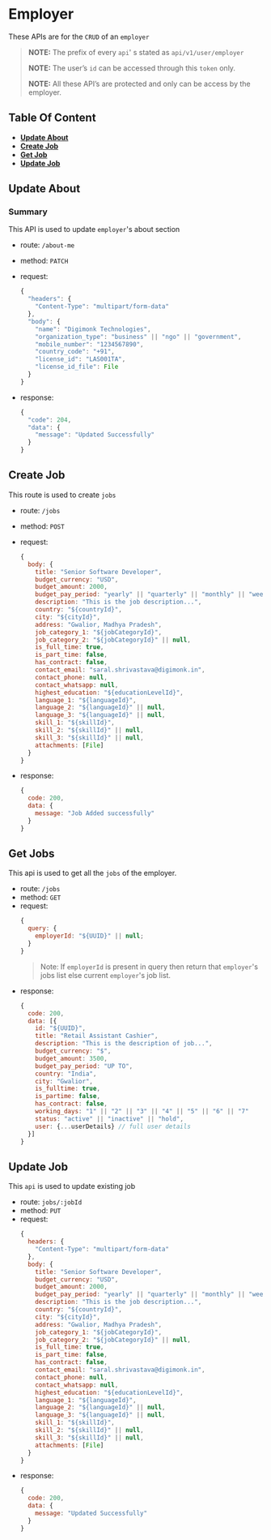 # Employer

These APIs are for the `CRUD` of an `employer`

> **NOTE:** The prefix of every `api`' s stated as `api/v1/user/employer`
>
> **NOTE:** The user’s `id` can be accessed through this `token` only.
>
> **NOTE:** All these API’s are protected and only can be access by the employer.

## Table Of Content

- **[Update About](#update-about)**
- **[Create Job](#create-job)**
- **[Get Job](#get-jobs)**
- **[Update Job](#update-job)**

## Update About

### Summary

This API is used to update `employer`'s about section

- route: `/about-me`
- method: `PATCH`
- request:

  ```js
  {
    "headers": {
      "Content-Type": "multipart/form-data"
    },
    "body": {
      "name": "Digimonk Technologies",
      "organization_type": "business" || "ngo" || "government",
      "mobile_number": "1234567890",
      "country_code": "+91",
      "license_id": "LAS001TA",
      "license_id_file": File
    }
  }
  ```

- response:

  ```js
  {
    "code": 204,
    "data": {
      "message": "Updated Successfully"
    }
  }
  ```

## Create Job

This route is used to create `jobs`

- route: `/jobs`
- method: `POST`
- request:

  ```js
  {
    body: {
      title: "Senior Software Developer",
      budget_currency: "USD",
      budget_amount: 2000,
      budget_pay_period: "yearly" || "quarterly" || "monthly" || "weekly" || "hourly",
      description: "This is the job description...",
      country: "${countryId}",
      city: "${cityId}",
      address: "Gwalior, Madhya Pradesh",
      job_category_1: "${jobCategoryId}",
      job_category_2: "${jobCategoryId}" || null,
      is_full_time: true,
      is_part_time: false,
      has_contract: false,
      contact_email: "saral.shrivastava@digimonk.in",
      contact_phone: null,
      contact_whatsapp: null,
      highest_education: "${educationLevelId}",
      language_1: "${languageId}",
      language_2: "${languageId}" || null,
      language_3: "${languageId}" || null,
      skill_1: "${skillId}",
      skill_2: "${skillId}" || null,
      skill_3: "${skillId}" || null,
      attachments: [File]
    }
  }
  ```

- response:
  ```js
  {
    code: 200,
    data: {
      message: "Job Added successfully"
    }
  }
  ```

## Get Jobs

This api is used to get all the `jobs` of the employer.

- route: `/jobs`
- method: `GET`
- request:
  ```js
  {
    query: {
      employerId: "${UUID}" || null;
    }
  }
  ```
  > Note: If `employerId` is present in query then return that `employer`'s jobs list else current `employer`'s job list.
- response:
  ```js
  {
    code: 200,
    data: [{
      id: "${UUID}",
      title: "Retail Assistant Cashier",
      description: "This is the description of job...",
      budget_currency: "$",
      budget_amount: 3500,
      budget_pay_period: "UP TO",
      country: "India",
      city: "Gwalior",
      is_fulltime: true,
      is_partime: false,
      has_contract: false,
      working_days: "1" || "2" || "3" || "4" || "5" || "6" || "7"
      status: "active" || "inactive" || "hold",
      user: {...userDetails} // full user details
    }]
  }
  ```

## Update Job

This `api` is used to update existing job

- route: `jobs/:jobId`
- method: `PUT`
- request:
  ```js
  {
    headers: {
      "Content-Type": "multipart/form-data"
    },
    body: {
      title: "Senior Software Developer",
      budget_currency: "USD",
      budget_amount: 2000,
      budget_pay_period: "yearly" || "quarterly" || "monthly" || "weekly" || "hourly",
      description: "This is the job description...",
      country: "${countryId}",
      city: "${cityId}",
      address: "Gwalior, Madhya Pradesh",
      job_category_1: "${jobCategoryId}",
      job_category_2: "${jobCategoryId}" || null,
      is_full_time: true,
      is_part_time: false,
      has_contract: false,
      contact_email: "saral.shrivastava@digimonk.in",
      contact_phone: null,
      contact_whatsapp: null,
      highest_education: "${educationLevelId}",
      language_1: "${languageId}",
      language_2: "${languageId}" || null,
      language_3: "${languageId}" || null,
      skill_1: "${skillId}",
      skill_2: "${skillId}" || null,
      skill_3: "${skillId}" || null,
      attachments: [File]
    }
  }
  ```
- response:
  ```js
  {
    code: 200,
    data: {
      message: "Updated Successfully"
    }
  }
  ```

